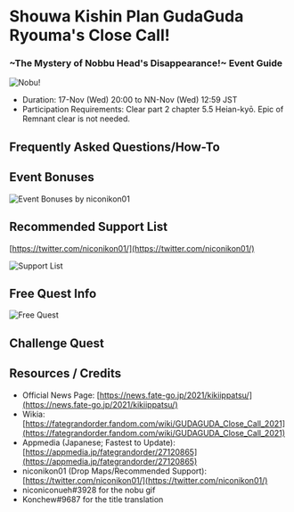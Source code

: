 # Shouwa Kishin Plan GudaGuda Ryouma's Close Call! 
### \~The Mystery of Nobbu Head's Disappearance!\~ Event Guide

![Nobu!](https://cdn.discordapp.com/attachments/825747387825389589/910419166241112094/nobudermissinghead.gif)

- Duration: 17-Nov (Wed) 20:00 to NN-Nov (Wed) 12:59 JST
- Participation Requirements: Clear part 2 chapter 5.5 Heian-kyō. Epic of Remnant clear is not needed.

## Frequently Asked Questions/How-To

## Event Bonuses

![Event Bonuses by niconikon01](https://cdn.discordapp.com/attachments/825747387825389589/910419166241112094/nobudermissinghead.gif)

## Recommended Support List

[https://twitter.com/niconikon01/](https://twitter.com/niconikon01/)

![Support List](https://cdn.discordapp.com/attachments/825747387825389589/910419166241112094/nobudermissinghead.gif)

## Free Quest Info
 
![Free Quest](https://cdn.discordapp.com/attachments/825747387825389589/910419166241112094/nobudermissinghead.gif)

## Challenge Quest


## Resources / Credits

- Official News Page: [https://news.fate-go.jp/2021/kikiippatsu/](https://news.fate-go.jp/2021/kikiippatsu/)
- Wikia: [https://fategrandorder.fandom.com/wiki/GUDAGUDA_Close_Call_2021](https://fategrandorder.fandom.com/wiki/GUDAGUDA_Close_Call_2021)
- Appmedia (Japanese; Fastest to Update): [https://appmedia.jp/fategrandorder/27120865](https://appmedia.jp/fategrandorder/27120865)
- niconikon01 (Drop Maps/Recommended Support): [https://twitter.com/niconikon01/](https://twitter.com/niconikon01/)
- niconiconueh#3928 for the nobu gif
- Konchew#9687 for the title translation